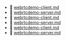 * 📄 [webrtcdemo-client.md](webrtcdemo-client.md)
* 📄 [webrtcdemo-server.md](webrtcdemo-server.md)
* 📄 [webrtcdemo-client.md](webrtcdemo-client.md)
* 📄 [webrtcdemo-server.md](webrtcdemo-server.md)
* 📄 [webrtcdemo-client.md](webrtcdemo-client.md)
* 📄 [webrtcdemo-server.md](webrtcdemo-server.md)

